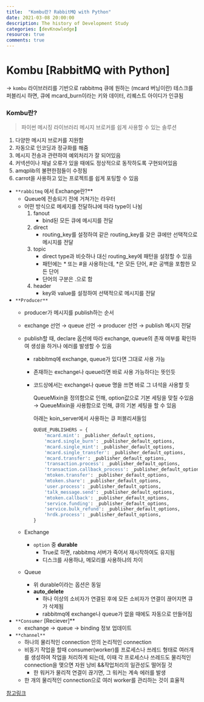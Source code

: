 ```yaml
---
title:  "Kombu란? RabbitMQ with Python"
date: 2021-03-08 20:00:00
description: The history of Development Study
categories: [devKnowledge]
resource: true
comments: true
---
```



# Kombu [RabbitMQ with Python]

→ `kombu` 라이브러리를 기반으로 rabbitmq 큐에 원하는 (mcard 버닝이란) 테스크를 퍼블리시 하면, 큐에 mcard_burn이라는 키와 데이터, 리퀘스트 아이디가 인큐됨

### Kombu란?

> 파이썬 메시징 라이브러리
메시지 브로커를 쉽게 사용할 수 있는 솔루션

1. 다양한 메시지 브로커를 지원함
2. 자동으로 인코딩과 정규화를 해줌
3. 메시지 전송과 관련하여 예외처리가 잘 되어있음
4. 커넥션이나 채널 오류가 있을 때에도 정상적으로 동작하도록 구현되어있음
5. amqplib의 불편한점들이 수정됨
6. carrot을 사용하고 있는 프로젝트를 쉽게 포팅할 수 있음

- `**rabbitmq` 에서 Exchange란?**
    - Queue에 전송되기 전에 거쳐가는 라우터
    - 어떤 방식으로 메세지를 전달하냐에 따라 type이 나뉨
        1. fanout
            - bind된 모든 큐에 메시지를 전달
        2. direct
            - routing_key를 설정하여 같은 routing_key를 갖은 큐에만 선택적으로 메시지를 전달
        3. topic
            - direct type과 비슷하나 대신 routing_key에 패턴을 설정할 수 있음
            - 패턴에는 * 또는 #을 사용하는데, *은 모든 단어, #은 공백을 포함한 모든 단어
            - 단어의 구분은 .으로 함
        4. header
            - key와 value를 설정하여 선택적으로 메시지를 전달
- `**Producer**`
    - producer가 메시지를 publish하는 순서
    - exchange 선언 → queue 선언 → producer 선언 → publish 메시지 전달
    - publish할 때, declare 옵션에 따라 exchange, queue의 존재 여부를 확인하여 생성을 하거나 에러를 발생할 수 있음
        - rabbitmq에 exchange, queue가 있다면 그대로 사용 가능
        - 존재하는 exchange나 queue라면 바로 사용 가능하다는 뜻인듯
        - 코드상에서는 exchange나 queue 명을 쓰면 바로 그 녀석을 사용할 듯

            QueueMixin을 정의함으로 인해, option값으로 기본 세팅을 맞칠 수있음 → QueueMixin을 사용함으로 인해, 큐의 기본 세팅을 할 수 있음

            아래는 koin_server에서 사용하는 큐 퍼블리셔들임

            ```python
            QUEUE_PUBLISHERS = {
                'mcard.mint': _publisher_default_options,
                'mcard.single_burn': _publisher_default_options,
                'mcard.single_mint': _publisher_default_options,
                'mcard.single_transfer': _publisher_default_options,
                'mcard.transfer': _publisher_default_options,
                'transaction.process': _publisher_default_options,
                'transaction.callback_process': _publisher_default_options,
                'mtoken.transfer': _publisher_default_options,
                'mtoken.share': _publisher_default_options,
                'user.process': _publisher_default_options,
                'talk_message.send': _publisher_default_options,
                'mtoken.callback': _publisher_default_options,
                'service.funding': _publisher_default_options,
                'service.bulk_refund': _publisher_default_options,
                'hrdk.process': _publisher_default_options,
            }
            ```

    - Exchange
        - `option` 중 **durable**
            - True로 하면, rabbitmq 서버가 죽어서 재시작하여도 유지됨
            - 디스크를 사용하냐, 메모리를 사용하냐의 차이
    - Queue
        - 위 durable이라는 옵션은 동일
        - **auto_delete**
            - 하나 이상의 소비자가 연결된 후에 모든 소비자가 연결이 끊어지면 큐가 삭제됨
            - rabbitmq에 exchange나 queue가 없을 때에도 자동으로 만들어짐
- `**Consumer` [Reciever]**
    - exchange → queue → binding 정보 업데이트
- `**channel**`
    - 하나의 물리적인 connection 안의 논리적인 connection
    - 비동기 작업을 할때 consumer(worker)를 프로세스나 쓰레드 형태로 여러개를 생성하여 작업을 처리하게 되는데, 이때 각 프로세스나 쓰레드도 물리적인 connection을 맺으면 자원 낭비 &&작업처리의 일관성도 떨어질 것
        - 한 워커가 물리적 연결이 끊기면, 그 워커는 계속 에러를 발생
    - 한 개의 물리적인 connection으로 여러 worker를  관리하는 것이 효율적

[참고링크](https://pygirl.tistory.com/1)